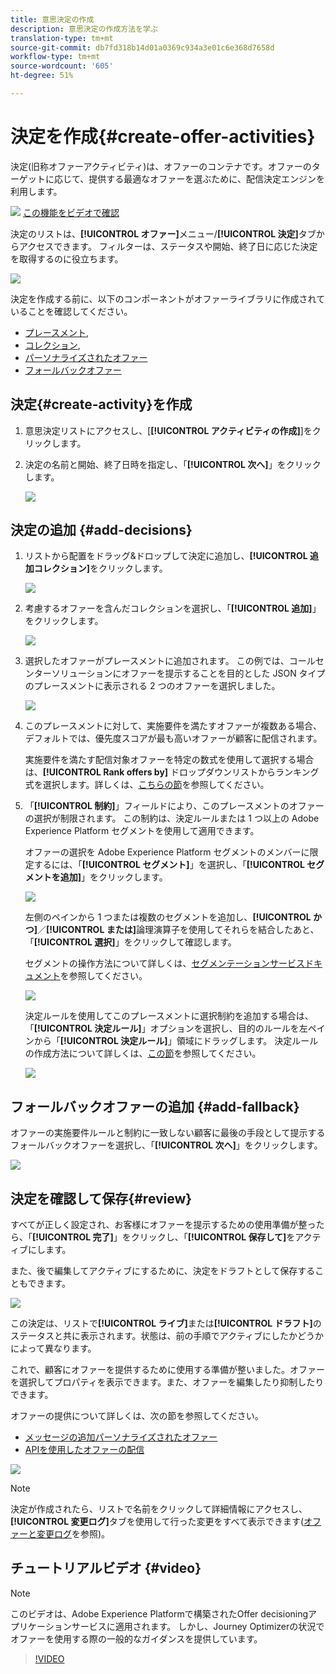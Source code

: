 ```yaml
---
title: 意思決定の作成
description: 意思決定の作成方法を学ぶ
translation-type: tm+mt
source-git-commit: db7fd318b14d01a0369c934a3e01c6e368d7658d
workflow-type: tm+mt
source-wordcount: '605'
ht-degree: 51%

---
```


# 決定を作成{#create-offer-activities}

決定(旧称オファーアクティビティ)は、オファーのコンテナです。オファーのターゲットに応じて、提供する最適なオファーを選ぶために、配信決定エンジンを利用します。

![](../../assets/do-not-localize/how-to-video.png) [この機能をビデオで確認](#video)

決定のリストは、**[!UICONTROL オファー]**&#x200B;メニュー/**[!UICONTROL 決定]**&#x200B;タブからアクセスできます。 フィルターは、ステータスや開始、終了日に応じた決定を取得するのに役立ちます。

![](../../assets/activities-list.png)

決定を作成する前に、以下のコンポーネントがオファーライブラリに作成されていることを確認してください。

* [プレースメント](../offer-library/creating-placements.md),
* [コレクション](../offer-library/creating-collections.md),
* [パーソナライズされたオファー](../offer-library/creating-personalized-offers.md)
* [フォールバックオファー](../offer-library/creating-fallback-offers.md)

## 決定{#create-activity}を作成

1. 意思決定リストにアクセスし、[**[!UICONTROL アクティビティの作成]**]をクリックします。

1. 決定の名前と開始、終了日時を指定し、「**[!UICONTROL 次へ]**」をクリックします。

   ![](../../assets/activities-name.png)

## 決定の追加 {#add-decisions}

1. リストから配置をドラッグ&amp;ドロップして決定に追加し、**[!UICONTROL 追加コレクション]**&#x200B;をクリックします。

   ![](../../assets/activities-placement.png)

1. 考慮するオファーを含んだコレクションを選択し、「**[!UICONTROL 追加]**」をクリックします。

   ![](../../assets/activities-collection.png)

1. 選択したオファーがプレースメントに追加されます。 この例では、コールセンターソリューションにオファーを提示することを目的とした JSON タイプのプレースメントに表示される 2 つのオファーを選択しました。

   ![](../../assets/offers-added.png)

1. このプレースメントに対して、実施要件を満たすオファーが複数ある場合、デフォルトでは、優先度スコアが最も高いオファーが顧客に配信されます。

   実施要件を満たす配信対象オファーを特定の数式を使用して選択する場合は、**[!UICONTROL Rank offers by]** ドロップダウンリストからランキング式を選択します。詳しくは、[こちらの節](../offer-activities/configure-offer-selection.md)を参照してください。

1. 「**[!UICONTROL 制約]**」フィールドにより、このプレースメントのオファーの選択が制限されます。 この制約は、決定ルールまたは 1 つ以上の Adobe Experience Platform セグメントを使用して適用できます。

   オファーの選択を Adobe Experience Platform セグメントのメンバーに限定するには、「**[!UICONTROL セグメント]**」を選択し、「**[!UICONTROL セグメントを追加]**」をクリックします。

   ![](../../assets/activity_constraint_segment.png)

   左側のペインから 1 つまたは複数のセグメントを追加し、**[!UICONTROL かつ]**／**[!UICONTROL または]**&#x200B;論理演算子を使用してそれらを結合したあと、「**[!UICONTROL 選択]**」をクリックして確認します。

   セグメントの操作方法について詳しくは、[セグメンテーションサービスドキュメント](https://experienceleague.adobe.com/docs/experience-platform/segmentation/home.html?lang=ja)を参照してください。

   ![](../../assets/activity_constraint_segment2.png)

   決定ルールを使用してこのプレースメントに選択制約を追加する場合は、「**[!UICONTROL 決定ルール]**」オプションを選択し、目的のルールを左ペインから「**[!UICONTROL 決定ルール]**」領域にドラッグします。 決定ルールの作成方法について詳しくは、[この節](../offer-library/creating-decision-rules.md)を参照してください。

   ![](../../assets/activity_constraint_rule.png)

## フォールバックオファーの追加 {#add-fallback}

オファーの実施要件ルールと制約に一致しない顧客に最後の手段として提示するフォールバックオファーを選択し、「**[!UICONTROL 次へ]**」をクリックします。

![](../../assets/add-fallback-offer.png)

## 決定を確認して保存{#review}

すべてが正しく設定され、お客様にオファーを提示するための使用準備が整ったら、「**[!UICONTROL 完了]**」をクリックし、「**[!UICONTROL 保存して]**&#x200B;をアクティブにします。

また、後で編集してアクティブにするために、決定をドラフトとして保存することもできます。

![](../../assets/save-activities.png)

この決定は、リストで&#x200B;**[!UICONTROL ライブ]**&#x200B;または&#x200B;**[!UICONTROL ドラフト]**&#x200B;のステータスと共に表示されます。状態は、前の手順でアクティブにしたかどうかによって異なります。

これで、顧客にオファーを提供するために使用する準備が整いました。オファーを選択してプロパティを表示できます。また、オファーを編集したり抑制したりできます。

オファーの提供について詳しくは、次の節を参照してください。

* [メッセージの追加パーソナライズされたオファー](../../deliver-personalized-offers.md)
* [APIを使用したオファーの配信](../api-reference/decisions-api/deliver-offers.md)

![](../../assets/activities-created.png)

>[!NOTE]
>
>決定が作成されたら、リストで名前をクリックして詳細情報にアクセスし、**[!UICONTROL 変更ログ]**&#x200B;タブを使用して行った変更をすべて表示できます([オファーと変更ログ](../get-started/user-interface.md#changes-log)を参照)。

## チュートリアルビデオ {#video}

>[!NOTE]
>
>このビデオは、Adobe Experience Platformで構築されたOffer decisioningアプリケーションサービスに適用されます。 しかし、Journey Optimizerの状況でオファーを使用する際の一般的なガイダンスを提供しています。

>[!VIDEO](https://video.tv.adobe.com/v/329606?quality=12)
